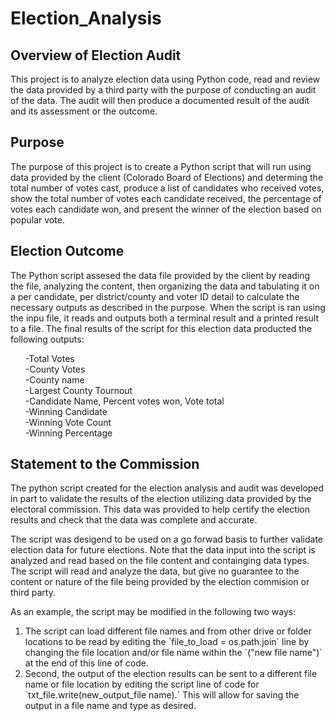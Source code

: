 # Election_Analysis

## Overview of Election Audit
This project is to analyze election data using Python code, read and review the data provided by a third party with the purpose of conducting an audit of the data.  The audit will then produce a documented result of the audit and its assessment or the outcome.

## Purpose
The purpose of this project is to create a Python script that will run using data provided by the client (Colorado Board of Elections) and determing the total number of votes cast, produce a list of candidates who received votes, show the total number of votes each candidate received, the percentage of votes each candidate won, and present the winner of the election based on popular vote. 

## Election Outcome
The Python script assesed the data file provided by the client by reading the file, analyzing the content, then organizing the data and tabulating it on a per candidate, per district/county and voter ID detail to calculate the necessary outputs as described in the purpose.  When the script is ran using the inpu file, it reads and outputs both a terminal result and a printed result to a file.  The final results of the script for this election data producted the following outputs:

<ul>
-Total Votes<br>
-County Votes<br>
-County name<br>
-Largest County Tournout<br>
-Candidate Name, Percent votes won, Vote total<br>
-Winning Candidate<br>
-Winning Vote Count<br>
 -Winning Percentage</li>
</ul>

## Statement to the Commission
The python script created for the election analysis and audit was developed in part to validate the results of the election utilizing data provided by the electoral commission.  This data was provided to help certify the election results and check that the data was complete and accurate.  

The script was desigend to be used on a go forwad basis to further validate election data for future elections.  Note that the data input into the script is analyzed and read based on the file content and containging data types.  The script will read and analyze the data, but give no guarantee to the content or nature of the file being provided by the election commision or third party.

As an example, the script may be modified in the following two ways:

<ol>
<li>The script can load different file names and from other drive or folder locations to be read by editing the `file_to_load = os.path.join` line by changing the file location and/or file name within the `("new file name")` at the end of this line of code.

<li>Second, the output of the election results can be sent to a different file name or file location by editing the script line of code for `txt_file.write(new_output_file name).`  This will allow for saving the output in a file name and type as desired. </li>



